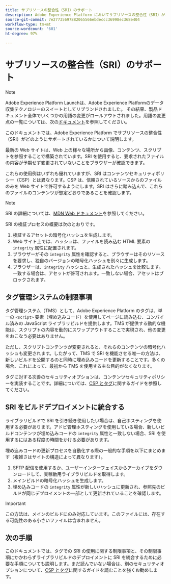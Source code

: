 ```yaml
---
title: サブリソースの整合性（SRI）のサポート
description: Adobe Experience Platform においてサブリソースの整合性（SRI）がどのようにサポートされているかについて説明します。
source-git-commit: 7e27735697882065566ebdeccc36998ec368e404
workflow-type: tm+mt
source-wordcount: '601'
ht-degree: 97%

---
```


# サブリソースの整合性（SRI）のサポート

>[!NOTE]
>
>Adobe Experience Platform Launchは、Adobe Experience Platformのデータ収集テクノロジーのスイートとしてリブランドされました。 その結果、製品ドキュメント全体でいくつかの用語の変更がロールアウトされました。用語の変更点の一覧については、次の[ドキュメント](../../term-updates.md)を参照してください。

このドキュメントでは、Adobe Experience Platform でサブリソースの整合性（SRI）がどのようにサポートされているかについて説明します。

最新の Web サイトは、Web 上の様々な場所から画像、コンテンツ、スクリプトを参照することで構築されています。SRI を使用すると、要求されたファイルの内容が予期せず変更されていないことをブラウザーが確認できます。

これらの使用例はいずれも優れていますが、SRI はコンテンツセキュリティポリシー（CSP）とは異なります。CSP は、信頼されているソースからのファイルのみを Web サイトで許可するようにします。SRI はさらに踏み込んで、これらのファイルのコンテンツが想定どおりであることを確認します。

>[!NOTE]
>
>SRI の詳細については、[MDN Web ドキュメント](https://developer.mozilla.org/ja-JP/docs/Web/Security/Subresource_Integrity)を参照してください。

SRI の検証プロセスの概要は次のとおりです。

1. 検証するアセットの暗号化ハッシュを生成します。
1. Web サイト上では、ハッシュは、ファイルを読み込む HTML 要素の `integrity` 属性に配置されます。
1. ブラウザーがその `integrity` 属性を確認すると、ブラウザーはそのリソースを要求し、独自のバージョンの暗号化ハッシュを別々に生成します。
1. ブラウザーは、`integrity` ハッシュと、生成されたハッシュを比較します。一致する場合は、アセットが許可されます。一致しない場合、アセットはブロックされます。

## タグ管理システムの制限事項

タグ管理システム（TMS）として、Adobe Experience Platform のタグは、単一の `<script>` 要素（埋め込みコード）を使用してページに読み込む、コンパイル済みの JavaScript ライブラリビルドを提供します。TMS が提供する動的な機能は、スクリプトの内容を動的にスワップアウトすることで実現され、他の変更をおこなう必要はありません。

ただし、スクリプトコンテンツが変更されると、それらのコンテンツの暗号化ハッシュも変更されます。したがって、TMS で SRI を機能させる唯一の方法は、新しいビルドを公開するのと同時に埋め込みコードを更新することです。多くの場合、これによって、最初から TMS を使用する主な目的がなくなります。

タグに対する次善のセキュリティオプションは、コンテンツセキュリティポリシーを実装することです。詳細については、[CSP とタグ](./content-security-policy.md)に関するガイドを参照してください。

## SRI をビルドデプロイメントに統合する

ライブラリビルドで SRI を引き続き使用したい場合は、自己ホスティングを使用する必要があります。アドビ管理ホスティングを使用している場合、新しいビルドコンテンツが埋め込みコードの `integrity` 属性と一致しない場合、SRI を使用するにはある程度の時間をかける必要があります。

埋め込みコードの更新プロセスを自動化する際の一般的な手順を以下にまとめます（複雑さはサイトの構造によって異なります）。

1. SFTP 配信を使用するか、ユーザーインターフェイスからアーカイブをダウンロードして、実稼動用ライブラリビルドを取得します。
1. メインビルドの暗号化ハッシュを生成します。
1. 埋め込みコードの `integrity` 属性が新しいハッシュに更新され、参照先のビルドが同じデプロイメントの一部として更新されていることを確認します。

>[!IMPORTANT]
>
>この方法は、メインのビルドにのみ対応しています。このファイルには、存在する可能性のある小さいファイルは含まれません。

## 次の手順

このドキュメントでは、タグでの SRI の使用に関する制限事項と、その制限事項にかかわらずライブラリビルドのデプロイメントに SRI を統合するために必要な手順についても説明します。まだ読んでいない場合は、別のセキュリティオプションについて、[CSP とタグ](./content-security-policy.md)に関するガイドを読むことを強くお勧めします。
